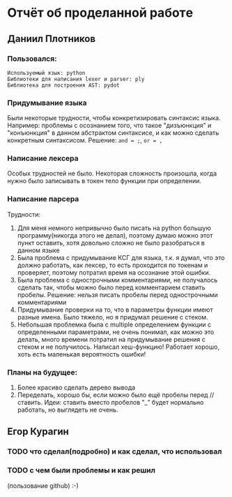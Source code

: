 # Отчёт об проделанной работe
## Даниил Плотников
### Пользовался:
    Используемый язык: python
    Библиотеки для написания lexer и parser: ply
    Библиотека для построения AST: pydot
### Придумывание языка
Были некоторые трудности, чтобы конкретизировать синтаксис языка. Например: проблемы с осознанием того, что такое "дизъюнкция" и "конъюнкция" в данном абстрактом синтаксисе, и как можно сделать конкретным синтаксисом. Решение: `and = ;`, `or = ,`
### Написание лексера
Особых трудностей не было. Некоторая сложность произошла, когда нужно было записывать в токен тело функции при определении.
### Написание парсера
Трудности:
1. Для меня немного непривычно было писать на python большую программу(никогда этого не делал), поэтому думаю можно этот пункт оставить, хотя довольно сложно не было разобраться в данном языке
2. Была проблема с придумывание КСГ для языка, т.к. я думал, что это должно работать, как лексер, то есть проходится по токенам и проверяет, поэтому потратил время на осознание этой ошибки.
3. Была проблема с однострочными комментариями, не получалось сделать так, чтобы можно было перед комментарием ставить пробелы. Решение: нельзя писать пробелы перед однострочными комментариями
4. Придумывание проверки на то, что в параметры функции имеют разные имена. Было тяжело, но я придумал решение с стеком.
5. Небольшая проблемка была с multiple определением функции с определенными параметрами, не очень понимал, как можно это делать, много времени потратил на придумывание решения с стеком и не получилось. Написал хеш-функцию! Работает хорошо, хоть есть маленькая вероятность ошибки!
### Планы на будущее:
1. Более красиво сделать дерево вывода
2. Переделать, хорошо бы, если можно было ещё пробелы перед // ставить. Идеи: ставить вместо пробелов "_" будет нормально работать, но выглядеть не очень.

## Егор Курагин
### TODO что сделал(подробно) и как сделал, что использовал 
### TODO с чем были проблемы и как решил
(пользование github) :-)